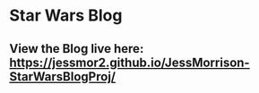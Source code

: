 # Star Wars Blog 
## View the Blog live here: https://jessmor2.github.io/JessMorrison-StarWarsBlogProj/
